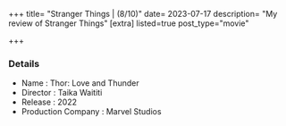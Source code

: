 +++
title= "Stranger Things | (8/10)"
date= 2023-07-17
description= "My review of Stranger Things"
[extra]
listed=true
post_type="movie"

+++


### Details
* Name : Thor: Love and Thunder
* Director : Taika Waititi
* Release : 2022
* Production Company : Marvel Studios
